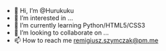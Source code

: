 - 👋 Hi, I’m @Hurukuku
- 👀 I’m interested in ...
- 🌱 I’m currently learning Python/HTML5/CSS3
- 💞️ I’m looking to collaborate on ...
- 📫 How to reach me remigiusz.szymczak@pm.me

<!---
Hurukuku/Hurukuku is a ✨ special ✨ repository because its `README.md` (this file) appears on your GitHub profile.
You can click the Preview link to take a look at your changes.
--->
